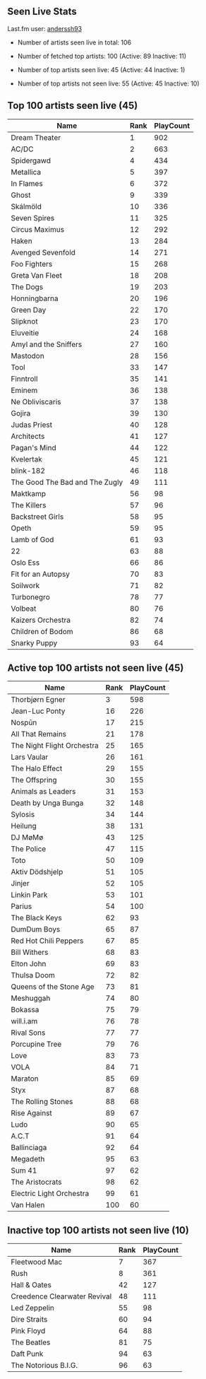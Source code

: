 ## Seen Live Stats

Last.fm user: [anderssh93](https://www.last.fm/user/anderssh93)

- Number of artists seen live in total: 106

- Number of fetched top artists: 100 (Active: 89 Inactive: 11)

- Number of top artists seen live: 45 (Active: 44 Inactive: 1)

- Number of top artists not seen live: 55 (Active: 45 Inactive: 10)

## Top 100 artists seen live (45)

Name                           | Rank | PlayCount
------------------------------ | ---- | ---------
Dream Theater                  | 1    | 902      
AC/DC                          | 2    | 663      
Spidergawd                     | 4    | 434      
Metallica                      | 5    | 397      
In Flames                      | 6    | 372      
Ghost                          | 9    | 339      
Skálmöld                       | 10   | 336      
Seven Spires                   | 11   | 325      
Circus Maximus                 | 12   | 292      
Haken                          | 13   | 284      
Avenged Sevenfold              | 14   | 271      
Foo Fighters                   | 15   | 268      
Greta Van Fleet                | 18   | 208      
The Dogs                       | 19   | 203      
Honningbarna                   | 20   | 196      
Green Day                      | 22   | 170      
Slipknot                       | 23   | 170      
Eluveitie                      | 24   | 168      
Amyl and the Sniffers          | 27   | 160      
Mastodon                       | 28   | 156      
Tool                           | 33   | 147      
Finntroll                      | 35   | 141      
Eminem                         | 36   | 138      
Ne Obliviscaris                | 37   | 138      
Gojira                         | 39   | 130      
Judas Priest                   | 40   | 128      
Architects                     | 41   | 127      
Pagan's Mind                   | 44   | 122      
Kvelertak                      | 45   | 121      
blink-182                      | 46   | 118      
The Good The Bad and The Zugly | 49   | 111      
Maktkamp                       | 56   | 98       
The Killers                    | 57   | 96       
Backstreet Girls               | 58   | 95       
Opeth                          | 59   | 95       
Lamb of God                    | 61   | 93       
22                             | 63   | 88       
Oslo Ess                       | 66   | 86       
Fit for an Autopsy             | 70   | 83       
Soilwork                       | 71   | 82       
Turbonegro                     | 78   | 77       
Volbeat                        | 80   | 76       
Kaizers Orchestra              | 82   | 74       
Children of Bodom              | 86   | 68       
Snarky Puppy                   | 93   | 64       

## Active top 100 artists not seen live (45)

Name                       | Rank | PlayCount
-------------------------- | ---- | ---------
Thorbjørn Egner            | 3    | 598      
Jean-Luc Ponty             | 16   | 226      
Nospūn                     | 17   | 215      
All That Remains           | 21   | 178      
The Night Flight Orchestra | 25   | 165      
Lars Vaular                | 26   | 161      
The Halo Effect            | 29   | 155      
The Offspring              | 30   | 155      
Animals as Leaders         | 31   | 153      
Death by Unga Bunga        | 32   | 148      
Sylosis                    | 34   | 144      
Heilung                    | 38   | 131      
DJ MøMø                    | 43   | 125      
The Police                 | 47   | 115      
Toto                       | 50   | 109      
Aktiv Dödshjelp            | 51   | 105      
Jinjer                     | 52   | 105      
Linkin Park                | 53   | 101      
Parius                     | 54   | 100      
The Black Keys             | 62   | 93       
DumDum Boys                | 65   | 87       
Red Hot Chili Peppers      | 67   | 85       
Bill Withers               | 68   | 83       
Elton John                 | 69   | 83       
Thulsa Doom                | 72   | 82       
Queens of the Stone Age    | 73   | 81       
Meshuggah                  | 74   | 80       
Bokassa                    | 75   | 79       
will.i.am                  | 76   | 78       
Rival Sons                 | 77   | 77       
Porcupine Tree             | 79   | 76       
Love                       | 83   | 73       
VOLA                       | 84   | 71       
Maraton                    | 85   | 69       
Styx                       | 87   | 68       
The Rolling Stones         | 88   | 68       
Rise Against               | 89   | 67       
Ludo                       | 90   | 65       
A.C.T                      | 91   | 64       
Ballinciaga                | 92   | 64       
Megadeth                   | 95   | 63       
Sum 41                     | 97   | 62       
The Aristocrats            | 98   | 62       
Electric Light Orchestra   | 99   | 61       
Van Halen                  | 100  | 60       

## Inactive top 100 artists not seen live (10)

Name                         | Rank | PlayCount
---------------------------- | ---- | ---------
Fleetwood Mac                | 7    | 367      
Rush                         | 8    | 361      
Hall & Oates                 | 42   | 127      
Creedence Clearwater Revival | 48   | 111      
Led Zeppelin                 | 55   | 98       
Dire Straits                 | 60   | 94       
Pink Floyd                   | 64   | 88       
The Beatles                  | 81   | 75       
Daft Punk                    | 94   | 63       
The Notorious B.I.G.         | 96   | 63       
